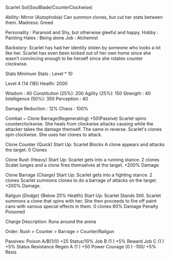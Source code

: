 Scarlet Sol(SoulBlade/CounterClockwise)
			
Ability: 	Mirror (Autophobia)
Can summon clones, but cut her stats between them.
Madness: 	Greed

Personality	: Paranoid and Shy, but otherwise gleeful and happy.
Hobby		: Painting
Hates		: Being alone
Job 		: Alchemist

Backstory:
Scarlet has had her identity stolen by someone who looks a lot like her. Scarlet has even been kicked out of her own home since she wasn’t convincing enough to be herself since she rotates counter clockwise.



Stats
Minimum Stats : Level * 10

Level 4 (14 (18))
Health: 2000

Wisdom 		      : 40
Constitution (25%): 200
Agility 	 (25%): 150
Strength 		  : 40
Intelligence (50%): 350
Perception 	 	  : 40

Damage Reduction  : 12%
Chaos 		      : 100%


Combat ~ Clone Barrage(Regenerating) +50(Passive)
Scarlet spins counterclockwise. She heals from clockwise attacks causing while the attacker takes the damage themself. The same in reverse.
Scarlet's clones spin clockwise. She uses her clones to attack.


Clone Counter (Quick)
Start Up: Scarlet Blocks
A clone appears and attacks the target. 0 Clones

Clone Rush (Heavy)
Start Up: Scarlet gets into a running stance. 2 clones
Scalet lunges and a clone fires themselves at the target.
+200% Damage.

Clone Barrage (Charge)
Start Up: Scarlet gets into a fighting stance. 2 clones
Scarlet summons clones to do a barrage of attacks on the target.
+200% Damage.

Railgun (*Dodge*) {Below 25% Health}
Start Up: Scarlet Stands Still.
Scarlet summons a clone that spins with her. She then proceeds to fire off paint cans with various special effects in them. 0 clones
80% Damage Penalty
Poisoned
 
Charge Description: Runs around the arena

Order: Rush > Counter > Barrage > Counter/Railgun



Passives:
Poison A/B(1/0) +25 Status/10%
Job B    (1 ) +5% Reward
Job C    (1 ) +5% Status Resistance
Regen A  (1 ) +50 Power
Courage  (0 ) -100/ +5% Resis
